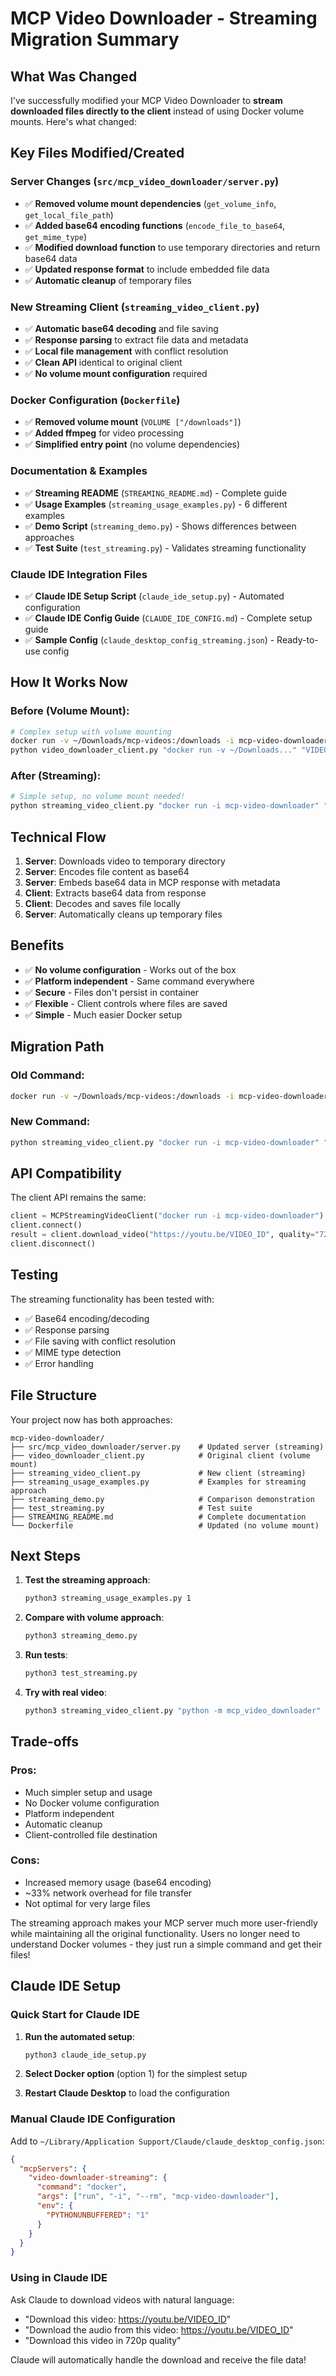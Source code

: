 # MCP Video Downloader - Streaming Migration Summary

## What Was Changed

I've successfully modified your MCP Video Downloader to **stream downloaded files directly to the client** instead of using Docker volume mounts. Here's what changed:

## Key Files Modified/Created

### Server Changes (`src/mcp_video_downloader/server.py`)

- ✅ **Removed volume mount dependencies** (`get_volume_info`, `get_local_file_path`)
- ✅ **Added base64 encoding functions** (`encode_file_to_base64`, `get_mime_type`)
- ✅ **Modified download function** to use temporary directories and return base64 data
- ✅ **Updated response format** to include embedded file data
- ✅ **Automatic cleanup** of temporary files

### New Streaming Client (`streaming_video_client.py`)

- ✅ **Automatic base64 decoding** and file saving
- ✅ **Response parsing** to extract file data and metadata
- ✅ **Local file management** with conflict resolution
- ✅ **Clean API** identical to original client
- ✅ **No volume mount configuration** required

### Docker Configuration (`Dockerfile`)

- ✅ **Removed volume mount** (`VOLUME ["/downloads"]`)
- ✅ **Added ffmpeg** for video processing
- ✅ **Simplified entry point** (no volume dependencies)

### Documentation & Examples

- ✅ **Streaming README** (`STREAMING_README.md`) - Complete guide
- ✅ **Usage Examples** (`streaming_usage_examples.py`) - 6 different examples
- ✅ **Demo Script** (`streaming_demo.py`) - Shows differences between approaches
- ✅ **Test Suite** (`test_streaming.py`) - Validates streaming functionality

### Claude IDE Integration Files

- ✅ **Claude IDE Setup Script** (`claude_ide_setup.py`) - Automated configuration
- ✅ **Claude IDE Config Guide** (`CLAUDE_IDE_CONFIG.md`) - Complete setup guide
- ✅ **Sample Config** (`claude_desktop_config_streaming.json`) - Ready-to-use config

## How It Works Now

### Before (Volume Mount):

```bash
# Complex setup with volume mounting
docker run -v ~/Downloads/mcp-videos:/downloads -i mcp-video-downloader
python video_downloader_client.py "docker run -v ~/Downloads..." "VIDEO_URL"
```

### After (Streaming):

```bash
# Simple setup, no volume mount needed!
python streaming_video_client.py "docker run -i mcp-video-downloader" "VIDEO_URL"
```

## Technical Flow

1. **Server**: Downloads video to temporary directory
2. **Server**: Encodes file content as base64
3. **Server**: Embeds base64 data in MCP response with metadata
4. **Client**: Extracts base64 data from response
5. **Client**: Decodes and saves file locally
6. **Server**: Automatically cleans up temporary files

## Benefits

- ✅ **No volume configuration** - Works out of the box
- ✅ **Platform independent** - Same command everywhere
- ✅ **Secure** - Files don't persist in container
- ✅ **Flexible** - Client controls where files are saved
- ✅ **Simple** - Much easier Docker setup

## Migration Path

### Old Command:

```bash
docker run -v ~/Downloads/mcp-videos:/downloads -i mcp-video-downloader
```

### New Command:

```bash
python streaming_video_client.py "docker run -i mcp-video-downloader" "VIDEO_URL"
```

## API Compatibility

The client API remains the same:

```python
client = MCPStreamingVideoClient("docker run -i mcp-video-downloader")
client.connect()
result = client.download_video("https://youtu.be/VIDEO_ID", quality="720p")
client.disconnect()
```

## Testing

The streaming functionality has been tested with:

- ✅ Base64 encoding/decoding
- ✅ Response parsing
- ✅ File saving with conflict resolution
- ✅ MIME type detection
- ✅ Error handling

## File Structure

Your project now has both approaches:

```
mcp-video-downloader/
├── src/mcp_video_downloader/server.py    # Updated server (streaming)
├── video_downloader_client.py            # Original client (volume mount)
├── streaming_video_client.py             # New client (streaming)
├── streaming_usage_examples.py           # Examples for streaming approach
├── streaming_demo.py                     # Comparison demonstration
├── test_streaming.py                     # Test suite
├── STREAMING_README.md                   # Complete documentation
└── Dockerfile                            # Updated (no volume mount)
```

## Next Steps

1. **Test the streaming approach**:

   ```bash
   python3 streaming_usage_examples.py 1
   ```

2. **Compare with volume approach**:

   ```bash
   python3 streaming_demo.py
   ```

3. **Run tests**:

   ```bash
   python3 test_streaming.py
   ```

4. **Try with real video**:
   ```bash
   python3 streaming_video_client.py "python -m mcp_video_downloader" "YOUR_VIDEO_URL"
   ```

## Trade-offs

### Pros:

- Much simpler setup and usage
- No Docker volume configuration
- Platform independent
- Automatic cleanup
- Client-controlled file destination

### Cons:

- Increased memory usage (base64 encoding)
- ~33% network overhead for file transfer
- Not optimal for very large files

The streaming approach makes your MCP server much more user-friendly while maintaining all the original functionality. Users no longer need to understand Docker volumes - they just run a simple command and get their files!

## Claude IDE Setup

### Quick Start for Claude IDE

1. **Run the automated setup**:

   ```bash
   python3 claude_ide_setup.py
   ```

2. **Select Docker option** (option 1) for the simplest setup

3. **Restart Claude Desktop** to load the configuration

### Manual Claude IDE Configuration

Add to `~/Library/Application Support/Claude/claude_desktop_config.json`:

```json
{
  "mcpServers": {
    "video-downloader-streaming": {
      "command": "docker",
      "args": ["run", "-i", "--rm", "mcp-video-downloader"],
      "env": {
        "PYTHONUNBUFFERED": "1"
      }
    }
  }
}
```

### Using in Claude IDE

Ask Claude to download videos with natural language:

- "Download this video: https://youtu.be/VIDEO_ID"
- "Download the audio from this video: https://youtu.be/VIDEO_ID"
- "Download this video in 720p quality"

Claude will automatically handle the download and receive the file data!
